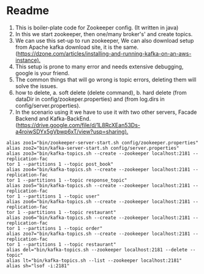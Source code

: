 # Readme

1. This is boiler-plate code for Zookeeper config. (It written in java)
2. In this we start zookeeper, then one/many broker's' and create topics.
3. We can use this set-up to run zookeeper, We can also download setup from Apache kafka download site, it is the same. (<https://dzone.com/articles/installing-and-running-kafka-on-an-aws-instance).>
4. This setup is prone to many error and needs extensive debugging, google is your friend.
5. The common things that will go wrong is topic errors, deleting them will solve the issues.
6. how to delete, a. soft delete (delete command), b. hard delete (from dataDir in config/zookeper.properties) and (from log.dirs in config/server.properties).
7. In the scenario using it we have to use it with two other servers, Facade Backend and Kafka-BackEnd. (<https://drive.google.com/file/d/1L8RcXEan53Ds-a4roiwSDYx5gVbwp6xT/view?usp=sharing).>

```
alias zoo1="bin/zookeeper-server-start.sh config/zookeeper.properties"
alias zoo2="bin/kafka-server-start.sh config/server.properties"
alias zoo3="bin/kafka-topics.sh --create --zookeeper localhost:2181 --replication-fac
tor 1 --partitions 1 --topic post_book"
alias zoo4="bin/kafka-topics.sh --create --zookeeper localhost:2181 --replication-fac
tor 1 --partitions 1 --topic response_topic"
alias zoo5="bin/kafka-topics.sh --create --zookeeper localhost:2181 --replication-fac
tor 1 --partitions 1 --topic user"
alias zoo6="bin/kafka-topics.sh --create --zookeeper localhost:2181 --replication-fac
tor 1 --partitions 1 --topic restaurant"
alias zoo6="bin/kafka-topics.sh --create --zookeeper localhost:2181 --replication-fac
tor 1 --partitions 1 --topic order"
alias zoo7="bin/kafka-topics.sh --create --zookeeper localhost:2181 --replication-fac
tor 1 --partitions 1 --topic restaurant"
alias del="bin/kafka-topics.sh --zookeeper localhost:2181 --delete --topic"
alias lt="bin/kafka-topics.sh --list --zookeeper localhost:2181"
alias sh="lsof -i:2181"
```
